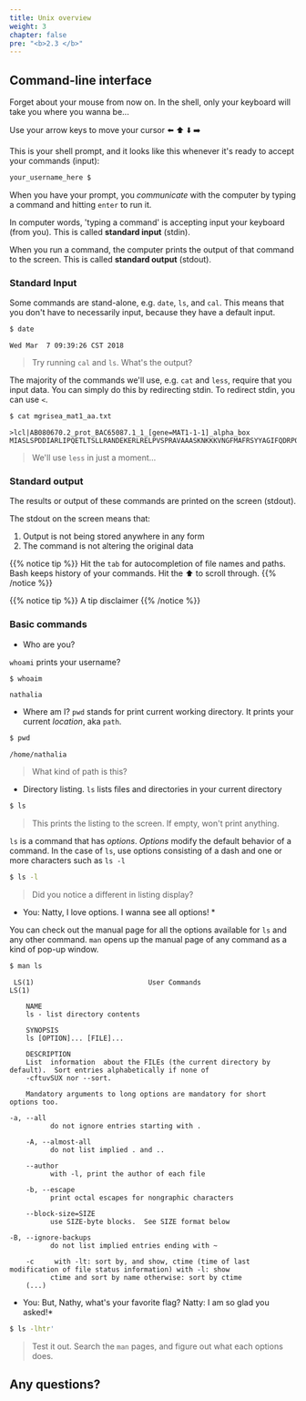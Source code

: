 ```yaml
---
title: Unix overview
weight: 3
chapter: false
pre: "<b>2.3 </b>"
---
```


## Command-line interface

Forget about your mouse from now on. In the shell, only your keyboard will take you where you wanna be...

Use your arrow keys to move your cursor  :arrow_left: :arrow_up: :arrow_down: :arrow_right:

This is your shell prompt, and it looks like this whenever it's ready to accept your commands (input):

```bash
your_username_here $
``` 

When you have your prompt, you *communicate* with the computer by typing a command and hitting `enter` to run it.

In computer words, 'typing a command' is accepting input your keyboard (from you). This is called **standard input** (stdin).

When you run a command, the computer prints the output of that command to the screen. This is called **standard output** (stdout).  


### Standard Input 

Some commands are stand-alone, e.g. `date`, `ls`, and `cal`. This means that you don't have to necessarily input, because they have a default input.

```bash
$ date
```
	Wed Mar  7 09:39:26 CST 2018

> Try running `cal` and `ls`. What's the output?

The majority of the commands we'll use, e.g. `cat` and `less`, require that you input data. You can simply do this by redirecting stdin. To redirect stdin, you can use `<`. 

```bash
$ cat mgrisea_mat1_aa.txt
```
	>lcl|AB080670.2_prot_BAC65087.1_1_[gene=MAT1-1-1]_alpha_box
	MIASLSPDDIARLIPQETLTSLLRANDEKERLRELPVSPRAVAAASKNKKKVNGFMAFRSYYAGIFQDRPQKERSPFITLLWQKETLKSRWTLMANVFSRIRDFAGTTRGRMAMSGFLRVACPLLGITKPCDYLRRYNWELEFVADASAPYDAAMKYEISQSQIPHIVDEFEVPTTEIELLRACVQGGFPFENSAQLLRDMEDSSVTVMTRTAPIMAPSHASQASHGQHNHHFINTLINDPDAAISALLPQDEDIGSLMVDMNIIHSLETDSSTTSSARNSVSPLEQHLFFHEDVSIDPSTMVSFPGEGHGHPETQYSYPNPTLGLW

> We'll use `less` in just a moment...


### Standard output

The results or output of these commands are printed on the screen (stdout).

The stdout on the screen means that:

1. Output is not being stored anywhere in any form  
2. The command is not altering the original data  

{{% notice tip %}}
Hit the `tab` for autocompletion of file names and paths.  
Bash keeps history of your commands. Hit the :arrow_up: to scroll through.
{{% /notice %}}

{{% notice tip %}}
A tip disclaimer
{{% /notice %}}

### Basic commands

+ Who are you?

`whoami` prints your username?
```bash
$ whoaim
```
	nathalia

+ Where am I? 
`pwd` stands for print current working directory. It prints your current *location*, aka `path`.

```bash
$ pwd
```
	/home/nathalia 

> What kind of path is this?


+ Directory listing. `ls` lists files and directories in your current directory

```bash
$ ls
```

> This prints the listing to the screen. If empty, won't print anything.

`ls` is a command that has *options*. *Options* modify the default behavior of a command. In the case of `ls`, use options consisting of a dash and one or more characters such as `ls -l`


```bash
$ ls -l
```

> Did you notice a different in listing display?

* You: Natty, I love options. I wanna see all options! *

You can check out the manual page for all the options available for `ls` and any other command.
`man` opens up the manual page of any command as a kind of pop-up window.

```bash
$ man ls
```

	 LS(1)                            User Commands                           LS(1)

        NAME
        ls - list directory contents

        SYNOPSIS
        ls [OPTION]... [FILE]...

        DESCRIPTION
        List  information  about the FILEs (the current directory by default).  Sort entries alphabetically if none of
        -cftuvSUX nor --sort.

        Mandatory arguments to long options are mandatory for short options too.

	-a, --all
              do not ignore entries starting with .

        -A, --almost-all
              do not list implied . and ..

        --author
              with -l, print the author of each file

        -b, --escape
              print octal escapes for nongraphic characters

        --block-size=SIZE
              use SIZE-byte blocks.  See SIZE format below

	-B, --ignore-backups
              do not list implied entries ending with ~

        -c     with -lt: sort by, and show, ctime (time of last modification of file status information) with -l: show
              ctime and sort by name otherwise: sort by ctime
        (...)


* You: But, Nathy, what's your favorite flag?
Natty: I am so glad you asked!*

```bash
$ ls -lhtr'
```

> Test it out. Search the `man` pages, and figure out what each options does.



## **Any questions?**
